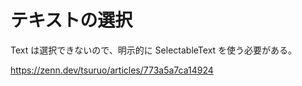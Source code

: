 # テキストの選択

Text は選択できないので、明示的に SelectableText を使う必要がある。

https://zenn.dev/tsuruo/articles/773a5a7ca14924
